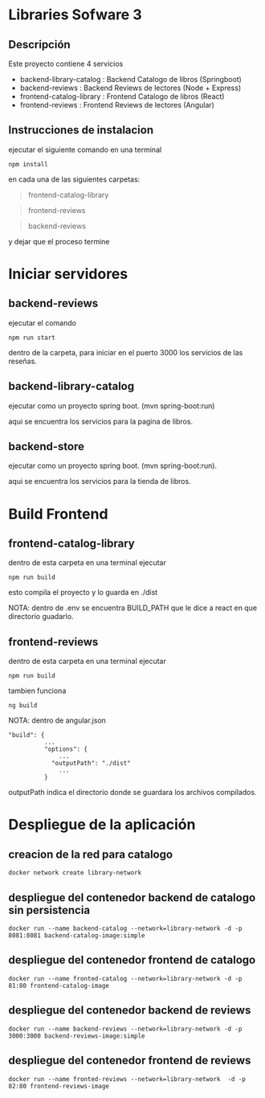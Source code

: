 # Libraries Sofware 3

## Descripción

Este proyecto contiene 4 servicios
- backend-library-catalog : Backend Catalogo de libros (Springboot)
- backend-reviews : Backend Reviews de lectores (Node + Express)
- frontend-catalog-library : Frontend Catalogo de libros (React)
- frontend-reviews : Frontend Reviews de lectores (Angular)

## Instrucciones de instalacion

ejecutar el siguiente comando en una terminal
```
npm install 
```
en cada una de las siguientes carpetas:  
>frontend-catalog-library 

>frontend-reviews 

>backend-reviews

y dejar que el proceso termine

# Iniciar servidores
## backend-reviews 
ejecutar el comando
```
npm run start
```
dentro de la carpeta, para iniciar en el puerto 3000 los servicios de las reseñas.

## backend-library-catalog
ejecutar como un proyecto spring boot. (mvn spring-boot:run)

aqui se encuentra los servicios para la pagina de libros.

## backend-store
ejecutar como un proyecto spring boot. (mvn spring-boot:run).

aqui se encuentra los servicios para la tienda de libros.

# Build Frontend
## frontend-catalog-library
dentro de esta carpeta en una terminal ejecutar 
```
npm run build
```
esto compila el proyecto y lo guarda en ./dist

NOTA: dentro de .env se encuentra BUILD_PATH que le dice a react en que directorio guadarlo.

## frontend-reviews
dentro de esta carpeta en una terminal ejecutar
```
npm run build
```
tambien funciona 
```
ng build
```
NOTA: dentro de angular.json 
```
"build": {
          ...
          "options": {
              ...
            "outputPath": "./dist"
              ...
          }
```
outputPath indica el directorio donde se guardara los archivos compilados.


# Despliegue de la aplicación



## creacion de la red para catalogo
```
docker network create library-network
```

## despliegue del contenedor backend de catalogo sin persistencia
`docker run --name backend-catalog --network=library-network -d -p 8081:8081 backend-catalog-image:simple`

## despliegue del contenedor frontend de catalogo
`docker run --name fronted-catalog --network=library-network -d -p 81:80 frontend-catalog-image`

## despliegue del contenedor backend de reviews
`docker run --name backend-reviews --network=library-network -d -p 3000:3000 backend-reviews-image:simple`

## despliegue del contenedor frontend de reviews
`docker run --name fronted-reviews --network=library-network  -d -p 82:80 frontend-reviews-image`
